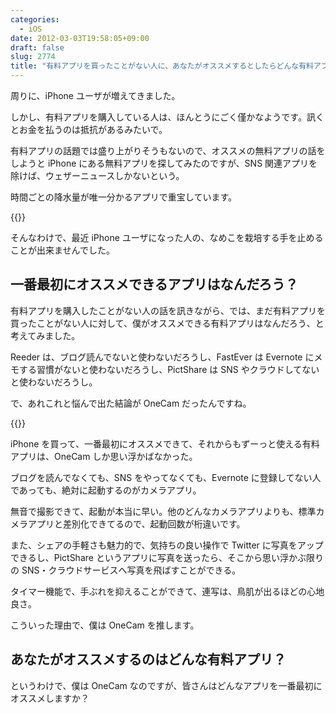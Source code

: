 ```yaml
---
categories:
  - iOS
date: 2012-03-03T19:58:05+09:00
draft: false
slug: 2774
title: "有料アプリを買ったことがない人に、あなたがオススメするとしたらどんな有料アプリ？"
---
```


周りに、iPhone ユーザが増えてきました。

しかし、有料アプリを購入している人は、ほんとうにごく僅かなようです。訊くとお金を払うのは抵抗があるみたいで。

有料アプリの話題では盛り上がりそうもないので、オススメの無料アプリの話をしようと iPhone にある無料アプリを探してみたのですが、SNS 関連アプリを除けば、ウェザーニュースしかないという。

時間ごとの降水量が唯一分かるアプリで重宝しています。

{{<app id="302955766" title="ウェザーニュース タッチ 1.16.0（無料）" src="https://a2.mzstatic.com/us/r1000/089/Purple/fc/1a/ce/mzl.tykjszdo.100x100-75.png">}}

そんなわけで、最近 iPhone ユーザになった人の、なめこを栽培する手を止めることが出来ませんでした。

## 一番最初にオススメできるアプリはなんだろう？

有料アプリを購入したことがない人の話を訊きながら、では、まだ有料アプリを買ったことがない人に対して、僕がオススメできる有料アプリはなんだろう、と考えてみました。

Reeder は、ブログ読んでないと使わないだろうし、FastEver は Evernote にメモする習慣がないと使わないだろうし、PictShare は SNS やクラウドしてないと使わないだろうし。

で、あれこれと悩んで出た結論が OneCam だったんですね。

{{<app id="422845617" title="OneCam 2.8.0（￥170）" src="https://a3.mzstatic.com/us/r1000/102/Purple/3b/e6/91/mzl.tatzbbfn.100x100-75.png">}}

iPhone を買って、一番最初にオススメできて、それからもずーっと使える有料アプリは、OneCam しか思い浮かばなかった。

ブログを読んでなくても、SNS をやってなくても、Evernote に登録してない人であっても、絶対に起動するのがカメラアプリ。

無音で撮影できて、起動が本当に早い。他のどんなカメラアプリよりも、標準カメラアプリと差別化できてるので、起動回数が桁違いです。

また、シェアの手軽さも魅力的で、気持ちの良い操作で Twitter に写真をアップできるし、PictShare というアプリに写真を送ったら、そこから思い浮かぶ限りの SNS・クラウドサービスへ写真を飛ばすことができる。

タイマー機能で、手ぶれを抑えることができて、連写は、鳥肌が出るほどの心地良さ。

こういった理由で、僕は OneCam を推します。

## あなたがオススメするのはどんな有料アプリ？

というわけで、僕は OneCam なのですが、皆さんはどんなアプリを一番最初にオススメしますか？
